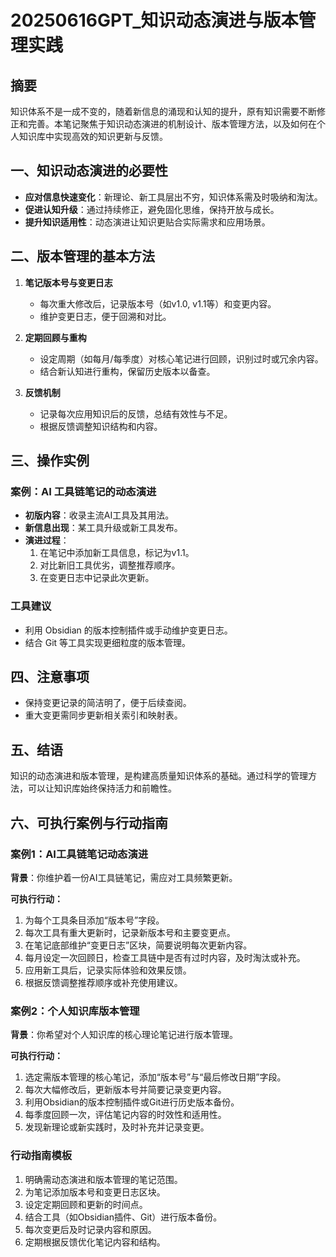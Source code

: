 # 20250616GPT_知识动态演进与版本管理实践

## 摘要

知识体系不是一成不变的，随着新信息的涌现和认知的提升，原有知识需要不断修正和完善。本笔记聚焦于知识动态演进的机制设计、版本管理方法，以及如何在个人知识库中实现高效的知识更新与反馈。

## 一、知识动态演进的必要性

- **应对信息快速变化**：新理论、新工具层出不穷，知识体系需及时吸纳和淘汰。
- **促进认知升级**：通过持续修正，避免固化思维，保持开放与成长。
- **提升知识适用性**：动态演进让知识更贴合实际需求和应用场景。

## 二、版本管理的基本方法

1. **笔记版本号与变更日志**
   - 每次重大修改后，记录版本号（如v1.0, v1.1等）和变更内容。
   - 维护变更日志，便于回溯和对比。

2. **定期回顾与重构**
   - 设定周期（如每月/每季度）对核心笔记进行回顾，识别过时或冗余内容。
   - 结合新认知进行重构，保留历史版本以备查。

3. **反馈机制**
   - 记录每次应用知识后的反馈，总结有效性与不足。
   - 根据反馈调整知识结构和内容。

## 三、操作实例

### 案例：AI 工具链笔记的动态演进

- **初版内容**：收录主流AI工具及其用法。
- **新信息出现**：某工具升级或新工具发布。
- **演进过程**：
  1. 在笔记中添加新工具信息，标记为v1.1。
  2. 对比新旧工具优劣，调整推荐顺序。
  3. 在变更日志中记录此次更新。

### 工具建议

- 利用 Obsidian 的版本控制插件或手动维护变更日志。
- 结合 Git 等工具实现更细粒度的版本管理。

## 四、注意事项

- 保持变更记录的简洁明了，便于后续查阅。
- 重大变更需同步更新相关索引和映射表。

## 五、结语

知识的动态演进和版本管理，是构建高质量知识体系的基础。通过科学的管理方法，可以让知识库始终保持活力和前瞻性。

## 六、可执行案例与行动指南

### 案例1：AI工具链笔记动态演进

**背景**：你维护着一份AI工具链笔记，需应对工具频繁更新。

**可执行行动：**
1. 为每个工具条目添加“版本号”字段。
2. 每次工具有重大更新时，记录新版本号和主要变更点。
3. 在笔记底部维护“变更日志”区块，简要说明每次更新内容。
4. 每月设定一次回顾日，检查工具链中是否有过时内容，及时淘汰或补充。
5. 应用新工具后，记录实际体验和效果反馈。
6. 根据反馈调整推荐顺序或补充使用建议。

### 案例2：个人知识库版本管理

**背景**：你希望对个人知识库的核心理论笔记进行版本管理。

**可执行行动：**
1. 选定需版本管理的核心笔记，添加“版本号”与“最后修改日期”字段。
2. 每次大幅修改后，更新版本号并简要记录变更内容。
3. 利用Obsidian的版本控制插件或Git进行历史版本备份。
4. 每季度回顾一次，评估笔记内容的时效性和适用性。
5. 发现新理论或新实践时，及时补充并记录变更。

### 行动指南模板

1. 明确需动态演进和版本管理的笔记范围。
2. 为笔记添加版本号和变更日志区块。
3. 设定定期回顾和更新的时间点。
4. 结合工具（如Obsidian插件、Git）进行版本备份。
5. 每次变更后及时记录内容和原因。
6. 定期根据反馈优化笔记内容和结构。
